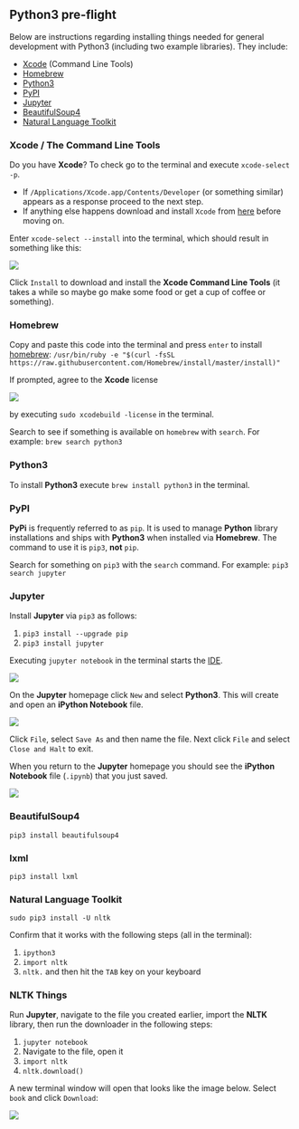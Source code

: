 ## Python3 pre-flight

Below are instructions regarding installing things needed for general development with Python3 (including two example libraries). They include:

* [Xcode](https://developer.apple.com/xcode/) (Command Line Tools)
* [Homebrew](http://brew.sh/)
* [Python3](https://www.python.org/)
* [PyPI](https://pypi.python.org/pypi)
* [Jupyter](https://jupyter.org/index.html)
* [BeautifulSoup4](https://www.crummy.com/software/BeautifulSoup/)
* [Natural Language Toolkit](http://www.nltk.org/)


### Xcode / The Command Line Tools

Do you have **Xcode**? To check go to the terminal and execute `xcode-select -p`.

* If `/Applications/Xcode.app/Contents/Developer` (or something similar) appears as a response proceed to the next step.
* If anything else happens download and install `Xcode` from [here](https://itunes.apple.com/us/app/xcode/id497799835?mt=12) before moving on.

Enter `xcode-select --install` into the terminal, which should result in something like this:

![](/py3/imgs/xcode-select_install_cmnd_line_tools.png)

Click `Install` to download and install the **Xcode Command Line Tools** (it takes a while so maybe go make some food or get a cup of coffee or something).


### Homebrew

Copy and paste this code into the terminal and press `enter` to install [homebrew](http://brew.sh/):  `/usr/bin/ruby -e "$(curl -fsSL https://raw.githubusercontent.com/Homebrew/install/master/install)"`

If prompted, agree to the **Xcode** license

![](/py3/imgs/agree_to_xcode_license.png)

by executing `sudo xcodebuild -license` in the terminal.

Search to see if something is available on `homebrew` with `search`. For example:  `brew search python3`


### Python3

To install **Python3** execute `brew install python3` in the terminal.


### PyPI

**PyPi** is frequently referred to as `pip`. It is used to manage **Python** library installations and ships with **Python3** when installed via **Homebrew**. The command to use it is `pip3`, **not** `pip`.

Search for something on `pip3` with the `search` command. For example: `pip3 search jupyter`


### Jupyter

Install **Jupyter** via `pip3` as follows:
1. `pip3 install --upgrade pip`
2. `pip3 install jupyter`

Executing `jupyter notebook` in the terminal starts the [IDE](https://en.wikipedia.org/wiki/Integrated_development_environment).

![](/py3/imgs/jupyterhome.png)

On the **Jupyter** homepage click `New` and select **Python3**. This will create and open an **iPython Notebook** file.

![](/py3/imgs/pyjupyternotebook.png)

Click `File`, select `Save As` and then name the file. Next click `File` and select `Close and Halt` to exit.

When you return to the **Jupyter** homepage you should see the **iPython Notebook** file (`.ipynb`) that you just saved.

![](/py3/imgs/jupyteripynb.png)


### BeautifulSoup4

`pip3 install beautifulsoup4`

### lxml

`pip3 install lxml`


### Natural Language Toolkit

`sudo pip3 install -U nltk`

Confirm that it works with the following steps (all in the terminal):

1. `ipython3`
2. `import nltk`
3. `nltk.` and then hit the `TAB` key on your keyboard


### NLTK Things

Run **Jupyter**, navigate to the file you created earlier, import the **NLTK** library, then run the downloader in the following steps:

1. `jupyter notebook`
2. Navigate to the file, open it
3. `import nltk`
4. `nltk.download()`

A new terminal window will open that looks like the image below. Select `book` and click `Download`:

![](/py3/imgs/nltk_downloader_book.png)
